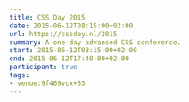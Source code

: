 ```yaml
---
title: CSS Day 2015
date: 2015-06-12T08:15:00+02:00
url: https://cssday.nl/2015
summary: A one-day advanced CSS conference.
start: 2015-06-12T08:15:00+02:00
end: 2015-06-12T17:40:00+02:00
participant: true
tags:
- venue:9f469vcx+53
---
```

